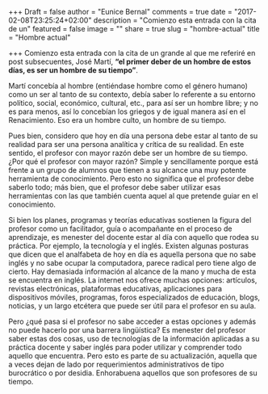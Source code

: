 +++
Draft = false
author = "Eunice Bernal"
comments = true
date = "2017-02-08T23:25:24+02:00"
description = "Comienzo esta entrada con la cita de un"
featured = false
image = ""
share = true
slug = "hombre-actual"
title = "Hombre actual"

+++
Comienzo esta entrada con la cita de un grande al que me referiré en post subsecuentes, José Martí, **“el primer deber de un hombre de estos días, es ser un hombre de su tiempo”**.

Martí concebía al hombre (entiéndase hombre como el género humano) como un ser al tanto de su contexto, debía saber lo referente a su entorno político, social, económico, cultural, etc., para así ser un hombre libre; y no es para menos, así lo concebían los griegos y de igual manera así en el Renacimiento. Eso era un hombre culto, un hombre de su tiempo.

Pues bien, considero que hoy en día una persona debe estar al tanto de su realidad para ser una persona analítica y crítica de su realidad. En este sentido, el profesor con mayor razón debe ser un hombre de su tiempo. ¿Por qué el profesor con mayor razón? Simple y sencillamente porque está frente a un grupo de alumnos que tienen a su alcance una muy potente herramienta de conocimiento. Pero esto no significa que el profesor debe saberlo todo; más bien, que el profesor debe saber utilizar esas herramientas con las que también cuenta aquel al que pretende guiar en el conocimiento.

Si bien los planes, programas  y teorías educativas sostienen la figura del profesor como un facilitador, guía o acompañante en el proceso de aprendizaje, es menester del docente estar al día con aquello que rodea su práctica. Por ejemplo, la tecnología y el inglés. Existen algunas posturas que dicen que el analfabeta de hoy en día es aquella persona que no sabe inglés y no sabe ocupar la computadora, parece radical pero tiene algo de cierto. Hay demasiada información al alcance de la mano y mucha de esta se encuentra en inglés. La internet nos ofrece muchas opciones: artículos, revistas electrónicas, plataformas educativas, aplicaciones para dispositivos móviles, programas, foros especializados de educación, blogs, noticias, y un largo etcétera que puede ser útil para el profesor en su aula.

Pero ¿qué pasa si el profesor no sabe acceder a estas opciones y además no puede hacerlo por una barrera lingüística? Es menester del profesor saber estas dos cosas, uso de tecnologías de la información aplicadas a su práctica docente y saber inglés para poder utilizar y comprender todo aquello que encuentra. Pero esto es parte de su actualización, aquella que a veces dejan de lado por requerimientos administrativos de tipo burocrático o por desidia.
Enhorabuena aquellos que son profesores de su tiempo.
